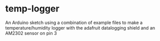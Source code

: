 # temp-logger
An Arduino sketch using a combination of example files to make a temperature/humidity logger with the adafruit datalogging shield and an AM2302 sensor on pin 3
